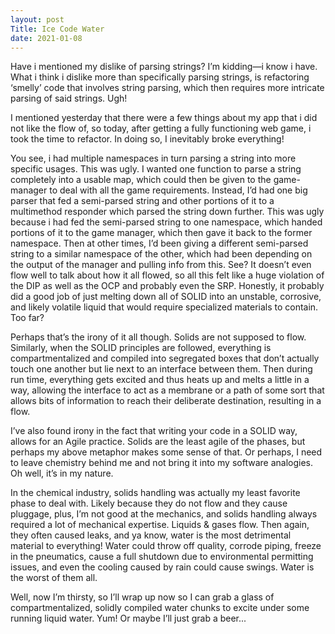 ```yaml
---
layout: post
Title: Ice Code Water
date: 2021-01-08
---
```


Have i mentioned my dislike of parsing strings?  I’m kidding—i know i have.  What i think i dislike more than specifically parsing strings, is refactoring ‘smelly’ code that involves string parsing, which then requires more intricate parsing of said strings.  Ugh!  

I mentioned yesterday that there were a few things about my app that i did not like the flow of, so today, after getting a fully functioning web game, i took the time to refactor.  In doing so, I inevitably broke everything!  

You see, i had multiple namespaces in turn parsing a string into more specific usages.  This was ugly.  I wanted one function to parse a string completely into a usable map, which could then be given to the game-manager to deal with all the game requirements.  Instead, I’d had one big parser that fed a semi-parsed string and other portions of it to a multimethod responder which parsed the string down further.  This was ugly because i had fed the semi-parsed string to one namespace, which handed portions of it to the game manager, which then gave it back to the former namespace.  Then at other times, I’d been giving a different semi-parsed string to a similar namespace of the other, which had been depending on the output of the manager and pulling info from this.  See?  It doesn’t even flow well to talk about how it all flowed, so all this felt like a huge violation of the DIP as well as the OCP and probably even the SRP.  Honestly, it probably did a good job of just melting down all of SOLID into an unstable, corrosive, and likely volatile liquid that would require specialized materials to contain.  Too far?  

Perhaps that’s the irony of it all though.  Solids are not supposed to flow.  Similarly, when the SOLID principles are followed, everything is compartmentalized and compiled into segregated boxes that don’t actually touch one another but lie next to an interface between them.  Then during run time, everything gets excited and thus heats up and melts a little in a way, allowing the interface to act as a membrane or a path of some sort that allows bits of information to reach their deliberate destination, resulting in a flow.  

I’ve also found irony in the fact that writing your code in a SOLID way, allows for an Agile practice.  Solids are the least agile of the phases, but perhaps my above metaphor makes some sense of that.  Or perhaps, I need to leave chemistry behind me and not bring it into my software analogies.  Oh well, it’s in my nature.  

In the chemical industry, solids handling was actually my least favorite phase to deal with.  Likely because they do not flow and they cause pluggage, plus, I’m not  good at the mechanics, and solids handling always required a lot of mechanical expertise.  Liquids & gases flow.  Then again, they often caused leaks, and ya know, water is the most detrimental material to everything!  Water could throw off quality, corrode piping, freeze in the pneumatics, cause a full shutdown due to environmental permitting issues, and even the cooling caused by rain could cause swings.  Water is the worst of them all.  

Well, now I’m thirsty, so I’ll wrap up now so I can grab a glass of compartmentalized, solidly compiled water chunks to excite under some running liquid water.  Yum!  Or maybe I’ll just grab a beer...

